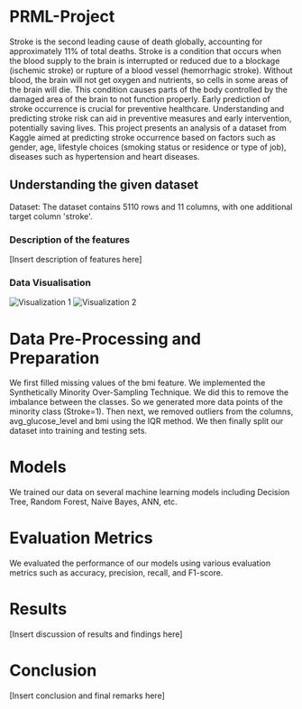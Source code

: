 # PRML-Project

Stroke is the second leading cause of death globally, accounting for approximately 11% of total deaths. Stroke is a condition that occurs when the blood supply to the brain is interrupted or reduced due to a blockage (ischemic stroke) or rupture of a blood vessel (hemorrhagic stroke). Without blood, the brain will not get oxygen and nutrients, so cells in some areas of the brain will die. This condition causes parts of the body controlled by the damaged area of the brain to not function properly. Early prediction of stroke occurrence is crucial for preventive healthcare. Understanding and predicting stroke risk can aid in preventive measures and early intervention, potentially saving lives. This project presents an analysis of a dataset from Kaggle aimed at predicting stroke occurrence based on factors such as gender, age, lifestyle choices (smoking status or residence or type of job), diseases such as hypertension and heart diseases.

## Understanding the given dataset 

Dataset: The dataset contains 5110 rows and 11 columns, with one additional target column 'stroke'.

### Description of the features

[Insert description of features here]

### Data Visualisation

![Visualization 1](https://example.com/visualization1.png)
![Visualization 2](https://example.com/visualization2.png)

# Data Pre-Processing and Preparation

We first filled missing values of the bmi feature. We implemented the Synthetically Minority Over-Sampling Technique. We did this to remove the imbalance between the classes. So we generated more data points of the minority class (Stroke=1). Then next, we removed outliers from the columns, avg_glucose_level and bmi using the IQR method. We then finally split our dataset into training and testing sets.

# Models

We trained our data on several machine learning models including Decision Tree, Random Forest, Naive Bayes, ANN, etc.

# Evaluation Metrics

We evaluated the performance of our models using various evaluation metrics such as accuracy, precision, recall, and F1-score.

# Results

[Insert discussion of results and findings here]

# Conclusion

[Insert conclusion and final remarks here]
